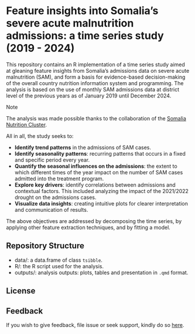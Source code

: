 

# Feature insights into Somalia’s severe acute malnutrition admissions: a time series study (2019 - 2024)

This repository contains an R implementation of a time series study
aimed at gleaning feature insights from Somalia’s admissions data on
severe acute malnutrition (SAM), and form a basis for evidence-based
decision-making of the overall country nutrition information system and
programming. The analysis is based on the use of monthly SAM admissions
data at district level of the previous years as of January 2019 until
December 2024.

> [!NOTE]
>
> The analysis was made possible thanks to the collaboration of the
> [Somalia Nutrition
> Cluster](https://response.reliefweb.int/somalia/nutrition).

All in all, the study seeks to:

- **Identify trend patterns** in the admissions of SAM cases.
- **Identify seasonality patterns**: recurring patterns that occurs in a
  fixed and specific period every year.
- **Quantify the seasonal influences on the admissions**: the extent to
  which different times of the year impact on the number of SAM cases
  admitted into the treatment program.
- **Explore key drivers**: identify correlations between admissions and
  contextual factors. This included analyzing the impact of the
  2021/2022 drought on the admissions cases.
- **Visualize data insights**: creating intuitive plots for clearer
  interpretation and communication of results.

The above objectives are addressed by decomposing the time series, by
applying other feature extraction techniques, and by fitting a model.

## Repository Structure

- data/: a data.frame of class `tsibble`.
- R/: the R script used for the analysis.
- outputs/: analysis outputs: plots, tables and presentation in `.qmd`
  format.

## License

## Feedback

If you wish to give feedback, file issue or seek support, kindly do so
[here](https://github.com/nutimes/som-sam-admit/issues).
